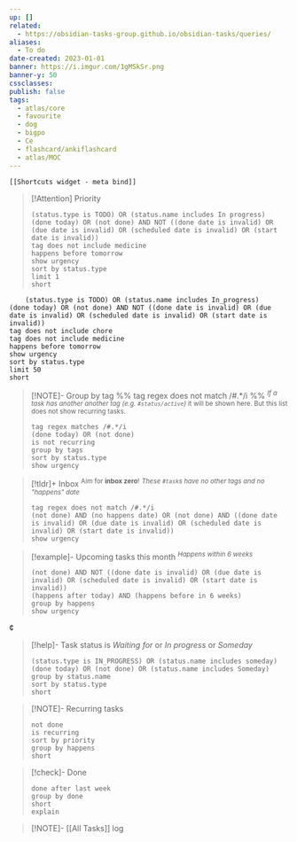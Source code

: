 ```yaml
---
up: []
related:
  - https://obsidian-tasks-group.github.io/obsidian-tasks/queries/
aliases:
  - To do
date-created: 2023-01-01
banner: https://i.imgur.com/1gMSkSr.png
banner-y: 50
cssclasses: 
publish: false
tags:
  - atlas/core
  - favourite
  - dog
  - bigpo
  - Ce
  - flashcard/ankiflashcard
  - atlas/MOC
---
```


```meta-bind-embed
[[Shortcuts widget - meta bind]]
```

> [!Attention] Priority 
> ```tasks
> (status.type is TODO) OR (status.name includes In progress)
> (done today) OR (not done) AND NOT ((done date is invalid) OR (due date is invalid) OR (scheduled date is invalid) OR (start date is invalid)) 
> tag does not include medicine
> happens before tomorrow
> show urgency
> sort by status.type
> limit 1
> short
> ```

```tasks
    (status.type is TODO) OR (status.name includes In_progress)
(done today) OR (not done) AND NOT ((done date is invalid) OR (due date is invalid) OR (scheduled date is invalid) OR (start date is invalid))
tag does not include chore
tag does not include medicine
happens before tomorrow
show urgency
sort by status.type
limit 50
short
```

> [!NOTE]- Group by tag
> %% tag regex does not match /#.*/i  %%
> <sup>*If a task has another another tag (e.g. `#status/active`)* it will be shown here. But this list does not show recurring tasks.</sup>
> ```tasks 
> tag regex matches /#.*/i 
> (done today) OR (not done) 
> is not recurring
> group by tags
> sort by status.type
> show urgency
> ```

> [!tldr]+ Inbox
> <sup>Aim for **inbox zero**!</sup>
> <sup>*These `#task`s have no other tags and no "happens" date*</sup>
> ```tasks
> tag regex does not match /#.*/i 
> (not done) AND (no happens date) OR (not done) AND ((done date is invalid) OR (due date is invalid) OR (scheduled date is invalid) OR (start date is invalid))
> show urgency
> ```

> [!example]- Upcoming tasks this month
> <sup>*Happens within 6 weeks*</sup>
> ```tasks
> (not done) AND NOT ((done date is invalid) OR (due date is invalid) OR (scheduled date is invalid) OR (start date is invalid))
> (happens after today) AND (happens before in 6 weeks)
> group by happens 
> show urgency
> ```
¢
> [!help]- Task status is *Waiting for* or *In progress* or *Someday*
> ```tasks 
> (status.type is IN_PROGRESS) OR (status.name includes someday)
> (done today) OR (not done) OR (status.name includes Someday)
> group by status.name
> sort by status.type
> short
> ```

> [!NOTE]- Recurring tasks
> ```tasks 
> not done
> is recurring
> sort by priority
> group by happens
> short
> ```

> [!check]- Done
> ```tasks 
> done after last week
> group by done
> short
> explain
> ```

> [!NOTE]- [[All Tasks]] log

